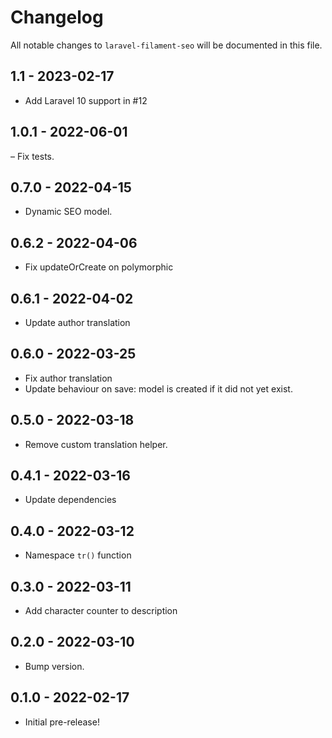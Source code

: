 # Changelog

All notable changes to `laravel-filament-seo` will be documented in this file.

## 1.1 - 2023-02-17

- Add Laravel 10 support in #12

## 1.0.1 - 2022-06-01

– Fix tests.

## 0.7.0 - 2022-04-15

- Dynamic SEO model.

## 0.6.2 - 2022-04-06

- Fix updateOrCreate on polymorphic

## 0.6.1 - 2022-04-02

- Update author translation

## 0.6.0 - 2022-03-25

- Fix author translation
- Update behaviour on save: model is created if it did not yet exist.

## 0.5.0 - 2022-03-18

- Remove custom translation helper.

## 0.4.1 - 2022-03-16

- Update dependencies

## 0.4.0 - 2022-03-12

- Namespace `tr()` function

## 0.3.0 - 2022-03-11

- Add character counter to description

## 0.2.0 - 2022-03-10

- Bump version.

## 0.1.0 - 2022-02-17

- Initial pre-release!
